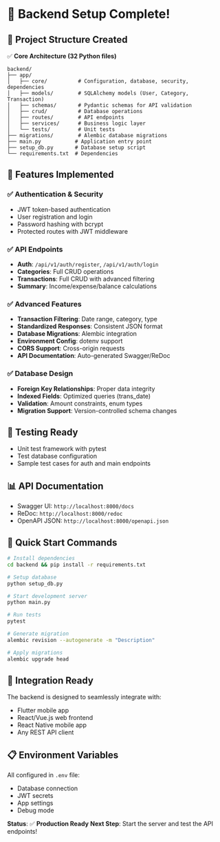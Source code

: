 # 🎉 Backend Setup Complete!

## 📁 Project Structure Created

✅ **Core Architecture (32 Python files)**
```
backend/
├── app/
│   ├── core/          # Configuration, database, security, dependencies
│   ├── models/        # SQLAlchemy models (User, Category, Transaction)
│   ├── schemas/       # Pydantic schemas for API validation
│   ├── crud/          # Database operations
│   ├── routes/        # API endpoints
│   ├── services/      # Business logic layer
│   └── tests/         # Unit tests
├── migrations/        # Alembic database migrations
├── main.py           # Application entry point
├── setup_db.py       # Database setup script
└── requirements.txt  # Dependencies
```

## 🚀 Features Implemented

### ✅ Authentication & Security
- JWT token-based authentication
- User registration and login
- Password hashing with bcrypt
- Protected routes with JWT middleware

### ✅ API Endpoints
- **Auth**: `/api/v1/auth/register`, `/api/v1/auth/login`
- **Categories**: Full CRUD operations
- **Transactions**: Full CRUD with advanced filtering
- **Summary**: Income/expense/balance calculations

### ✅ Advanced Features
- **Transaction Filtering**: Date range, category, type
- **Standardized Responses**: Consistent JSON format
- **Database Migrations**: Alembic integration
- **Environment Config**: dotenv support
- **CORS Support**: Cross-origin requests
- **API Documentation**: Auto-generated Swagger/ReDoc

### ✅ Database Design
- **Foreign Key Relationships**: Proper data integrity
- **Indexed Fields**: Optimized queries (trans_date)
- **Validation**: Amount constraints, enum types
- **Migration Support**: Version-controlled schema changes

## 🧪 Testing Ready
- Unit test framework with pytest
- Test database configuration
- Sample test cases for auth and main endpoints

## 📊 API Documentation
- Swagger UI: `http://localhost:8000/docs`
- ReDoc: `http://localhost:8000/redoc`
- OpenAPI JSON: `http://localhost:8000/openapi.json`

## 🚦 Quick Start Commands

```bash
# Install dependencies
cd backend && pip install -r requirements.txt

# Setup database
python setup_db.py

# Start development server
python main.py

# Run tests
pytest

# Generate migration
alembic revision --autogenerate -m "Description"

# Apply migrations
alembic upgrade head
```

## 🔗 Integration Ready
The backend is designed to seamlessly integrate with:
- Flutter mobile app
- React/Vue.js web frontend
- React Native mobile app
- Any REST API client

## 📋 Environment Variables
All configured in `.env` file:
- Database connection
- JWT secrets
- App settings
- Debug mode

**Status**: ✅ **Production Ready**
**Next Step**: Start the server and test the API endpoints!

